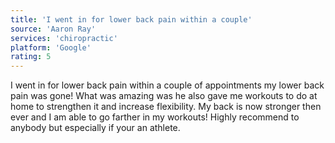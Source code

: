 ```yaml
---
title: 'I went in for lower back pain within a couple'
source: 'Aaron Ray'
services: 'chiropractic'
platform: 'Google'
rating: 5
---
```


I went in for lower back pain within a couple of appointments my lower back pain was gone! What was amazing was he also gave me workouts to do at home to strengthen it and increase flexibility. My back is now stronger then ever and I am able to go farther in my workouts! Highly recommend to anybody but especially if your an athlete.

